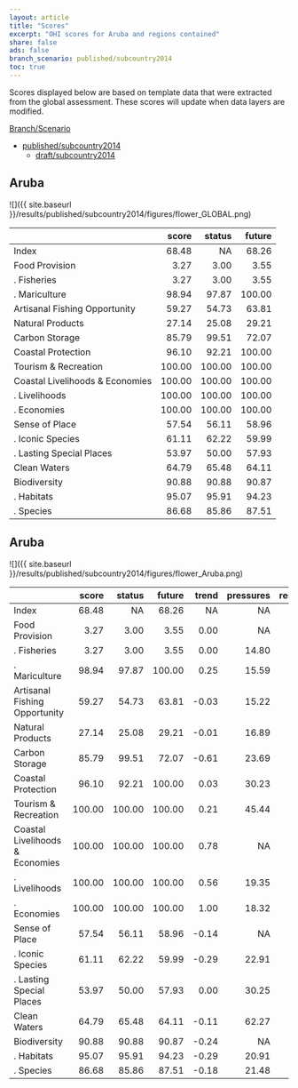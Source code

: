 ```yaml
---
layout: article
title: "Scores"
excerpt: "OHI scores for Aruba and regions contained"
share: false
ads: false
branch_scenario: published/subcountry2014
toc: true
---
```


Scores displayed below are based on template data that were extracted from the global assessment. These scores will update when data layers are modified.

<nav class="navbar navbar-default" role="navigation">   <div class="container-fluid">     <div class="navbar-header">       <a class="navbar-brand" href="#">Branch/Scenario</a>     </div>     <div class="collapse navbar-collapse" id="navbar-1">       <ul class="nav navbar-nav">         <li class="dropdown">           <a href="#" class="dropdown-toggle" data-toggle="dropdown" role="button" aria-expanded="false">published/subcountry2014<span class="caret"></span></a>           <ul class="dropdown-menu" role="menu">                       <li><a href="{{ site.baseurl }}/draft/subcountry2014/scores/">draft/subcountry2014</a></li>                     </ul>         </li>       </ul>     </div>   </div> </nav> 


## Aruba
  
![]({{ site.baseurl }}/results/published/subcountry2014/figures/flower_GLOBAL.png)

|                                |  score| status| future|
|:-------------------------------|------:|------:|------:|
|Index                           |  68.48|     NA|  68.26|
|Food Provision                  |   3.27|   3.00|   3.55|
|. Fisheries                     |   3.27|   3.00|   3.55|
|. Mariculture                   |  98.94|  97.87| 100.00|
|Artisanal Fishing Opportunity   |  59.27|  54.73|  63.81|
|Natural Products                |  27.14|  25.08|  29.21|
|Carbon Storage                  |  85.79|  99.51|  72.07|
|Coastal Protection              |  96.10|  92.21| 100.00|
|Tourism & Recreation            | 100.00| 100.00| 100.00|
|Coastal Livelihoods & Economies | 100.00| 100.00| 100.00|
|. Livelihoods                   | 100.00| 100.00| 100.00|
|. Economies                     | 100.00| 100.00| 100.00|
|Sense of Place                  |  57.54|  56.11|  58.96|
|. Iconic Species                |  61.11|  62.22|  59.99|
|. Lasting Special Places        |  53.97|  50.00|  57.93|
|Clean Waters                    |  64.79|  65.48|  64.11|
|Biodiversity                    |  90.88|  90.88|  90.87|
|. Habitats                      |  95.07|  95.91|  94.23|
|. Species                       |  86.68|  85.86|  87.51|



## Aruba
  
![]({{ site.baseurl }}/results/published/subcountry2014/figures/flower_Aruba.png)

|                                |  score| status| future| trend| pressures| resilience|
|:-------------------------------|------:|------:|------:|-----:|---------:|----------:|
|Index                           |  68.48|     NA|  68.26|    NA|        NA|         NA|
|Food Provision                  |   3.27|   3.00|   3.55|  0.00|        NA|         NA|
|. Fisheries                     |   3.27|   3.00|   3.55|  0.00|     14.80|      70.28|
|. Mariculture                   |  98.94|  97.87| 100.00|  0.25|     15.59|      69.72|
|Artisanal Fishing Opportunity   |  59.27|  54.73|  63.81| -0.03|     15.22|      70.75|
|Natural Products                |  27.14|  25.08|  29.21| -0.01|     16.89|      69.32|
|Carbon Storage                  |  85.79|  99.51|  72.07| -0.61|     23.69|      64.79|
|Coastal Protection              |  96.10|  92.21| 100.00|  0.03|     30.23|      64.79|
|Tourism & Recreation            | 100.00| 100.00| 100.00|  0.21|     45.44|      79.12|
|Coastal Livelihoods & Economies | 100.00| 100.00| 100.00|  0.78|        NA|         NA|
|. Livelihoods                   | 100.00| 100.00| 100.00|  0.56|     19.35|      43.98|
|. Economies                     | 100.00| 100.00| 100.00|  1.00|     18.32|      65.98|
|Sense of Place                  |  57.54|  56.11|  58.96| -0.14|        NA|         NA|
|. Iconic Species                |  61.11|  62.22|  59.99| -0.29|     22.91|      70.04|
|. Lasting Special Places        |  53.97|  50.00|  57.93|  0.00|     30.25|      78.32|
|Clean Waters                    |  64.79|  65.48|  64.11| -0.11|     62.27|      79.12|
|Biodiversity                    |  90.88|  90.88|  90.87| -0.24|        NA|         NA|
|. Habitats                      |  95.07|  95.91|  94.23| -0.29|     20.91|      74.62|
|. Species                       |  86.68|  85.86|  87.51| -0.18|     21.48|      63.74|



